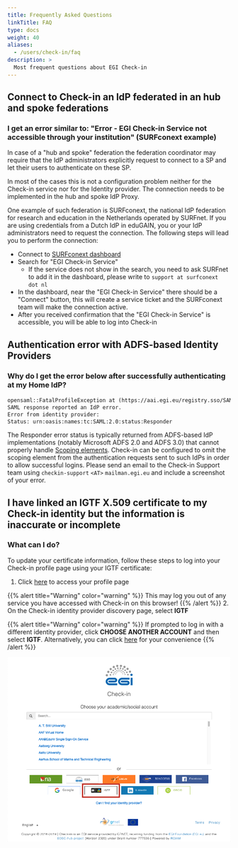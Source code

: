```yaml
---
title: Frequently Asked Questions
linkTitle: FAQ
type: docs
weight: 40
aliases:
  - /users/check-in/faq
description: >
  Most frequent questions about EGI Check-in
---
```


## Connect to Check-in an IdP federated in an hub and spoke federations

<!-- markdownlint-disable line-length -->

### I get an error similar to: "Error - EGI Check-in Service not accessible through your institution" (SURFconext example)

<!-- markdownlint-enable line-length -->

In case of a "hub and spoke" federation the federation coordinator may require
that the IdP administrators explicitly request to connect to a SP and let their
users to authenticate on these SP.

In most of the cases this is not a configuration problem neither for the
Check-in service nor for the Identity provider. The connection needs to be
implemented in the hub and spoke IdP Proxy.

One example of such federation is SURFconext, the national IdP federation for
research and education in the Netherlands operated by SURFnet. If you are using
credentials from a Dutch IdP in eduGAIN, you or your IdP administrators need to
request the connection. The following steps will lead you to perform the
connection:

- Connect to [SURFconext dashboard](https://dashboard.surfconext.nl/apps/all)
- Search for "EGI Check-in Service"
  - If the service does not show in the search, you need to ask SURFnet to add
    it in the dashboard, please write to `support at surfconext dot nl`
- In the dashboard, near the "EGI Check-in Service" there should be a
  "Connect" button, this will create a service ticket and the SURFconext team
  will make the connection active.
- After you received confirmation that the "EGI Check-in Service" is
  accessible, you will be able to log into Check-in

## Authentication error with ADFS-based Identity Providers

### Why do I get the error below after successfully authenticating at my Home IdP?

```plaintext
opensaml::FatalProfileException at (https://aai.egi.eu/registry.sso/SAML2/POST)
SAML response reported an IdP error.
Error from identity provider:
Status: urn:oasis:names:tc:SAML:2.0:status:Responder
```

The Responder error status is typically returned from ADFS-based IdP
implementations (notably Microsoft ADFS 2.0 and ADFS 3.0) that cannot properly
handle
[Scoping elements](https://docs.microsoft.com/en-za/azure/active-directory/develop/active-directory-single-sign-on-protocol-reference#scoping>).
Check-in can be configured to omit the scoping element from the authentication
requests sent to such IdPs in order to allow successful logins. Please send an
email to the Check-in Support team using `checkin-support` `<AT>`
`mailman.egi.eu` and include a screenshot of your error.

<!-- markdownlint-disable line-length -->

## I have linked an IGTF X.509 certificate to my Check-in identity but the information is inaccurate or incomplete

<!-- markdownlint-enable line-length -->

### What can I do?

To update your certificate information, follow these steps to log into your
Check-in profile page using your IGTF certificate:

1. Click
   [here](https://aai.egi.eu/proxy/saml2/idp/SingleLogoutService.php?ReturnTo=https%3A%2F%2Faai.egi.eu%2Fregistry%2Fauth%2Flogin)
   to access your profile page

{{% alert title="Warning" color="warning" %}} This may log you out of any
service you have accessed with Check-in on this browser! {{% /alert %}}
2. On the Check-in identity provider discovery page, select **IGTF**

  {{% alert title="Warning" color="warning" %}} If prompted to log in with a
  different identity provider, click **CHOOSE ANOTHER ACCOUNT** and then select
  **IGTF**. Alternatively, you can click
  [here](https://aai.egi.eu/registry/auth/login?idphint=https%3A%2F%2Fedugain-proxy.igtf.net%2Fsimplesaml%2Fsaml2%2Fidp%2Fmetadata.php)
  for your convenience {{% /alert %}}

![Check-in IdP discovery IGTF](./check-in-discovery-igft.png)
